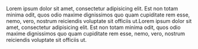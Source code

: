 Lorem ipsum dolor sit amet, consectetur adipisicing elit. Est non totam minima odit, quos odio maxime dignissimos quo quam cupiditate rem esse, nemo, vero, nostrum reiciendis voluptate sit officiis ut.Lorem ipsum dolor sit amet, consectetur adipisicing elit. Est non totam minima odit, quos odio maxime dignissimos quo quam cupiditate rem esse, nemo, vero, nostrum reiciendis voluptate sit officiis ut.